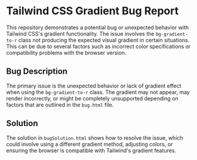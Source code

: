 # Tailwind CSS Gradient Bug Report
This repository demonstrates a potential bug or unexpected behavior with Tailwind CSS's gradient functionality. The issue involves the `bg-gradient-to-r` class not producing the expected visual gradient in certain situations.  This can be due to several factors such as incorrect color specifications or compatibility problems with the browser version.

## Bug Description
The primary issue is the unexpected behavior or lack of gradient effect when using the `bg-gradient-to-r` class. The gradient may not appear, may render incorrectly, or might be completely unsupported depending on factors that are outlined in the `bug.html` file.

## Solution
The solution in `bugSolution.html` shows how to resolve the issue, which could involve using a different gradient method, adjusting colors, or ensuring the browser is compatible with Tailwind's gradient features.